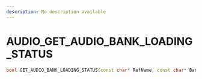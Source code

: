 ```yaml
---
description: No description available 
---
```


# AUDIO\_GET_AUDIO_BANK_LOADING_STATUS

```cpp
bool GET_AUDIO_BANK_LOADING_STATUS(const char* RefName, const char* BankPath);
```